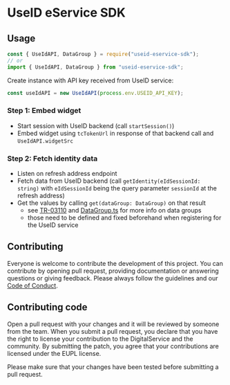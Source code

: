 # UseID eService SDK

## Usage

```javascript
const { UseIdAPI, DataGroup } = require("useid-eservice-sdk");
// or
import { UseIdAPI, DataGroup } from "useid-eservice-sdk";
```

Create instance with API key received from UseID service:

```javascript
const useIdAPI = new UseIdAPI(process.env.USEID_API_KEY);
```

### Step 1: Embed widget

- Start session with UseID backend (call `startSession()`)
- Embed widget using `tcTokenUrl` in response of that backend call and `UseIdAPI.widgetSrc`

### Step 2: Fetch identity data

- Listen on refresh address endpoint
- Fetch data from UseID backend (call `getIdentity(eIdSessionId: string)` with `eIdSessionId` being the query parameter `sessionId` at the refresh address)
- Get the values by calling `get(dataGroup: DataGroup)` on that result
  - see [TR-03110](https://www.bsi.bund.de/SharedDocs/Downloads/EN/BSI/Publications/TechGuidelines/TR03110/BSI_TR-03110_Part-4_V2-2.pdf) and [DataGroup.ts](src/DataGroup.ts) for more info on data groups
  - those need to be defined and fixed beforehand when registering for the UseID service

## Contributing

Everyone is welcome to contribute the development of this project. You can contribute by opening pull request,
providing documentation or answering questions or giving feedback. Please always follow the guidelines and our
[Code of Conduct](CODE_OF_CONDUCT.md).

## Contributing code

Open a pull request with your changes and it will be reviewed by someone from the team. When you submit a pull request,
you declare that you have the right to license your contribution to the DigitalService and the community.
By submitting the patch, you agree that your contributions are licensed under the EUPL license.

Please make sure that your changes have been tested before submitting a pull request.